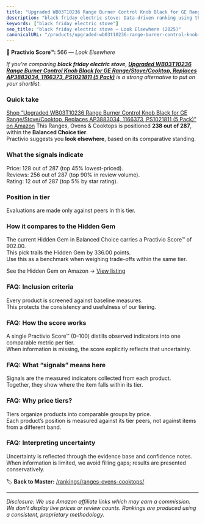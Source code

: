 ```yaml
---
title: "Upgraded WB03T10236 Range Burner Control Knob Black for GE Range/Stove/Cooktop, Replaces AP3883034, 1166373, PS1021811 (5 Pack)"
description: "black friday electric stove: Data-driven ranking using the Practivio Score™. Positioned by quality, value, demand, findability, momentum."
keywords: ["black friday electric stove"]
seo_title: "black friday electric stove — Look Elsewhere (2025)"
canonicalURL: "/products/upgraded-wb03t10236-range-burner-control-knob-black-for-ge-rangestovecooktop-replaces-ap3883034-1166373-ps1021811-5-pack-B0F6CCTL1X/"
---
```


**🚫 Practivio Score™:** 566 — _Look Elsewhere_


*If you're comparing **black friday electric stove**, **[Upgraded WB03T10236 Range Burner Control Knob Black for GE Range/Stove/Cooktop, Replaces AP3883034, 1166373, PS1021811 (5 Pack)](https://www.amazon.com/dp/B0F6CCTL1X?tag=practivio-20)** is a strong alternative to put on your shortlist.*
### Quick take
[Shop “Upgraded WB03T10236 Range Burner Control Knob Black for GE Range/Stove/Cooktop, Replaces AP3883034, 1166373, PS1021811 (5 Pack)” on Amazon](https://www.amazon.com/dp/B0F6CCTL1X?tag=practivio-20)
This Ranges, Ovens & Cooktops is positioned **238 out of 287**, within the **Balanced Choice tier**.  
Practivio suggests you **look elsewhere**, based on its comparative standing.

### What the signals indicate
Price: 128 out of 287 (top 45% lowest-priced).  
Reviews: 256 out of 287 (top 90% in review volume).  
Rating: 12 out of 287 (top 5% by star rating).  

### Position in tier
Evaluations are made only against peers in this tier.

### How it compares to the Hidden Gem
The current Hidden Gem in Balanced Choice carries a Practivio Score™ of 902.00.  
This pick trails the Hidden Gem by 336.00 points.  
Use this as a benchmark when weighing trade-offs within the same tier.  

See the Hidden Gem on Amazon → [View listing](https://www.amazon.com/dp/B0824W5FWS?tag=practivio-20)

### FAQ: Inclusion criteria
Every product is screened against baseline measures.  
This protects the consistency and usefulness of our tiering.

### FAQ: How the score works
A single Practivio Score™ (0–100) distills observed indicators into one comparable metric per tier.  
When information is missing, the score explicitly reflects that uncertainty.

### FAQ: What “signals” means here
Signals are the measured indicators collected from each product.  
Together, they show where the item falls within its tier.

### FAQ: Why price tiers?
Tiers organize products into comparable groups by price.  
Each product’s position is measured against its tier peers, not against items from a different band.

### FAQ: Interpreting uncertainty
Uncertainty is reflected through the evidence base and confidence notes.  
When information is limited, we avoid filling gaps; results are presented conservatively.


🏷️ **Back to Master:** [/rankings/ranges-ovens-cooktops/](/rankings/ranges-ovens-cooktops/)

---
_Disclosure: We use Amazon affiliate links which may earn a commission. We don’t display live prices or review counts. Rankings are produced using a consistent, proprietary methodology._

